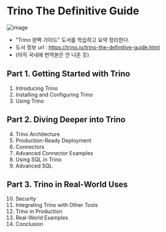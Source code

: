 # Trino The Definitive Guide

![image](https://github.com/dhkdn9192/data_engineer_career/assets/11307388/e7b7aceb-3f39-45ef-a0df-e27dbb1d7472)


* "Trino 완벽 가이드" 도서를 학습하고 요약 정리한다.
* 도서 정보 url : https://trino.io/trino-the-definitive-guide.html
* (아직 국내에 번역본은 안 나온 듯)

## Part 1. Getting Started with Trino

1. Introducing Trino
2. Installing and Configuring Trino
3. Using Trino

## Part 2. Diving Deeper into Trino

4. Trino Architecture
5. Production-Ready Deployment
6. Connectors
7. Advanced Connector Examples
8. Using SQL in Trino
9. Advanced SQL

## Part 3. Trino in Real-World Uses

10. Security
11. Integrating Trino with Other Tools
12. Trino in Production
13. Real-World Examples
14. Conclusion

